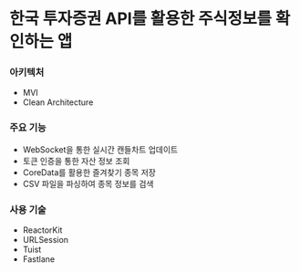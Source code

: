 # 한국 투자증권 API를 활용한 주식정보를 확인하는 앱
### 아키텍처
- MVI
- Clean Architecture
### 주요 기능
- WebSocket을 통한 실시간 캔들차트 업데이트
- 토큰 인증을 통한 자산 정보 조회
- CoreData를 활용한 즐겨찾기 종목 저장
- CSV 파일을 파싱하여 종목 정보를 검색
### 사용 기술
- ReactorKit
- URLSession
- Tuist
- Fastlane
